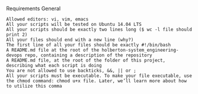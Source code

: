 Requirements
General

    Allowed editors: vi, vim, emacs
    All your scripts will be tested on Ubuntu 14.04 LTS
    All your scripts should be exactly two lines long ($ wc -l file should print 2)
    All your files should end with a new line (why?)
    The first line of all your files should be exactly #!/bin/bash
    A README.md file at the root of the holberton-system_engineering-devops repo, containing a description of the repository
    A README.md file, at the root of the folder of this project, describing what each script is doing
    You are not allowed to use backticks, &&, || or ;
    All your scripts must be executable. To make your file executable, use the chmod command: chmod u+x file. Later, we’ll learn more about how to utilize this comma
